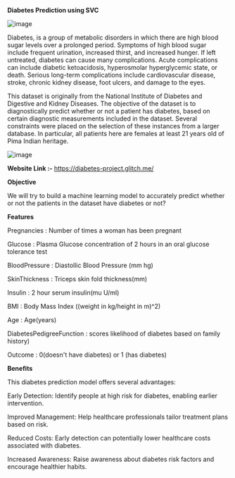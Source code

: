 **Diabetes Prediction using SVC**

![image](https://github.com/user-attachments/assets/ecd80c10-fd11-4670-aeec-551334298f9a)

Diabetes, is a group of metabolic disorders in which there are high blood sugar levels over a prolonged period. Symptoms of high blood sugar include frequent urination, increased thirst, and increased hunger. If left untreated, diabetes can cause many complications. Acute complications can include diabetic ketoacidosis, hyperosmolar hyperglycemic state, or death. Serious long-term complications include cardiovascular disease, stroke, chronic kidney disease, foot ulcers, and damage to the eyes.

This dataset is originally from the National Institute of Diabetes and Digestive and Kidney Diseases. The objective of the dataset is to diagnostically predict whether or not a patient has diabetes, based on certain diagnostic measurements included in the dataset. Several constraints were placed on the selection of these instances from a larger database. In particular, all patients here are females at least 21 years old of Pima Indian heritage.


![image](https://github.com/user-attachments/assets/c9e80cec-3ee1-441a-9505-c502ddb151c5)


**Website Link :-** https://diabetes-project.glitch.me/

**Objective**

We will try to build a machine learning model to accurately predict whether or not the patients in the dataset have diabetes or not?

**Features**

Pregnancies : Number of times a woman has been pregnant

Glucose : Plasma Glucose concentration of 2 hours in an oral glucose tolerance test

BloodPressure : Diastollic Blood Pressure (mm hg)

SkinThickness : Triceps skin fold thickness(mm)

Insulin : 2 hour serum insulin(mu U/ml)

BMI : Body Mass Index ((weight in kg/height in m)^2)

Age : Age(years)

DiabetesPedigreeFunction : scores likelihood of diabetes based on family history)


Outcome : 0(doesn't have diabetes) or 1 (has diabetes)


**Benefits**

This diabetes prediction model offers several advantages:

Early Detection: Identify people at high risk for diabetes, enabling earlier intervention.

Improved Management: Help healthcare professionals tailor treatment plans based on risk.

Reduced Costs: Early detection can potentially lower healthcare costs associated with diabetes.

Increased Awareness: Raise awareness about diabetes risk factors and encourage healthier habits.
